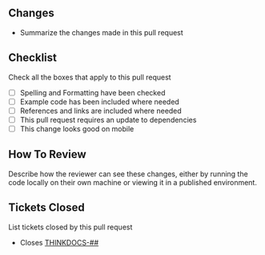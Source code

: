 ## Changes

- Summarize the changes made in this pull request

## Checklist
Check all the boxes that apply to this pull request
- [ ] Spelling and Formatting have been checked
- [ ] Example code has been included where needed
- [ ] References and links are included where needed
- [ ] This pull request requires an update to dependencies
- [ ] This change looks good on mobile

## How To Review
Describe how the reviewer can see these changes, either by running the code locally on their own machine or viewing it in a published environment.

## Tickets Closed
List tickets closed by this pull request

- Closes [THINKDOCS-##](#link#)